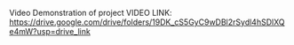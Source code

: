 Video Demonstration of project
VIDEO LINK:
https://drive.google.com/drive/folders/19DK_cS5GyC9wDBl2rSydl4hSDlXQe4mW?usp=drive_link
